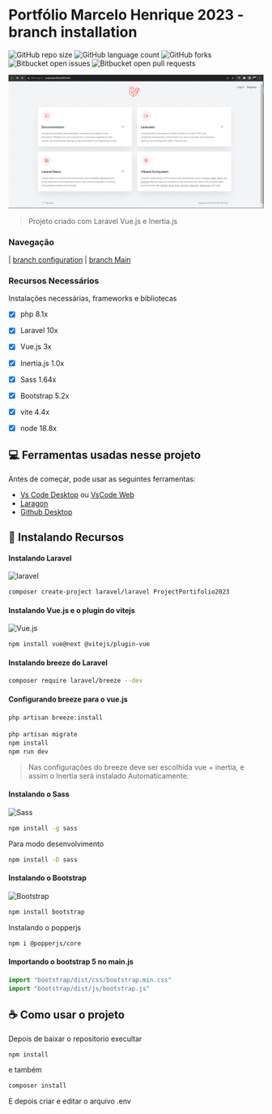 # Portfólio Marcelo Henrique 2023 - branch installation

![GitHub repo size](https://img.shields.io/github/repo-size/marceloteck/ProjectPortifolio2023?style=for-the-badge)
![GitHub language count](https://img.shields.io/github/languages/count/marceloteck/ProjectPortifolio2023?style=for-the-badge)
![GitHub forks](https://img.shields.io/github/forks/marceloteck/ProjectPortifolio2023?style=for-the-badge)
![Bitbucket open issues](https://img.shields.io/bitbucket/issues/marceloteck/ProjectPortifolio2023?style=for-the-badge)
![Bitbucket open pull requests](https://img.shields.io/bitbucket/pr-raw/marceloteck/ProjectPortifolio2023?style=for-the-badge)

<img src="/docs/image/model1.1.png" alt="Exemplo imagem">

> Projeto criado com Laravel Vue.js e Inertia.js

### Navegação
| [branch configuration](https://github.com/marceloteck/ProjectPortifolio2023/tree/configuration) | [branch Main](https://github.com/marceloteck/ProjectPortifolio2023/tree/main)

### Recursos Necessários

Instalações necessárias, frameworks e bibliotecas

- [x] php 8.1x
- [x] Laravel 10x
- [x] Vue.js 3x
- [x] Inertia.js 1.0x
- [x] Sass 1.64x
- [x] Bootstrap 5.2x
- [x] vite 4.4x
- [x] node 18.8x



## 💻 Ferramentas usadas nesse projeto

Antes de começar, pode usar as seguintes ferramentas:

* [Vs Code Desktop](https://code.visualstudio.com/) ou [VsCode Web](https://vscode.dev/)
* [Laragon](https://laragon.org/index.html) 
* [Github Desktop](https://desktop.github.com/)


## 🚀 Instalando Recursos

#### Instalando Laravel 

![laravel](https://img.shields.io/badge/Laravel-FF2D20?style=for-the-badge&logo=laravel&logoColor=white)
<br>

```sh
composer create-project laravel/laravel ProjectPortifolio2023
```
#### Instalando Vue.js e o plugin do vitejs

![Vue.js](https://img.shields.io/badge/vuejs-%2335495e.svg?style=for-the-badge&logo=vuedotjs&logoColor=%234FC08D) 
<br>

```sh
npm install vue@next @vitejs/plugin-vue
```
#### Instalando breeze do Laravel

```sh
composer require laravel/breeze --dev
```
#### Configurando breeze para o vue.js

```sh
php artisan breeze:install

php artisan migrate
npm install
npm run dev
```
> Nas configurações do breeze deve ser escolhida vue + inertia, e assim o Inertia será instalado Automaticamente.


#### Instalando o Sass
![Sass](https://img.shields.io/badge/Sass-CC6699?style=for-the-badge&logo=sass&logoColor=white)
<br>

```sh
npm install -g sass

```
Para modo desenvolvimento
```sh
npm install -D sass
```

#### Instalando o Bootstrap

![Bootstrap](https://img.shields.io/badge/Bootstrap-563D7C?style=for-the-badge&logo=bootstrap&logoColor=white)

```sh
npm install bootstrap
```

Instalando o popperjs
```sh
npm i @popperjs/core
```
#### Importando o bootstrap 5 no main.js

```javascript
import "bootstrap/dist/css/bootstrap.min.css"
import "bootstrap/dist/js/bootstrap.js"
```

## ☕ Como usar o projeto

Depois de baixar o repositorio execultar

```sh
npm install
```
e também
```sh
composer install
```
 E depois criar e editar o arquivo .env
